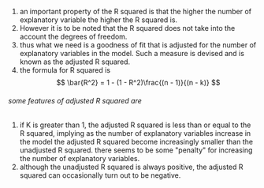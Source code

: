 1. an important property of the R squared is that the higher the number of explanatory variable the higher the R squared is. 
2. However it is to be noted that the R squared does not take into the account the degrees of freedom. 
3. thus what we need is a goodness of fit that is adjusted for the number of explanatory variables in the model. Such a measure is devised and is known as the adjusted R squared. 
4. the formula for R squared is $$ \bar{R^2} = 1 - (1 - R^2)\frac{(n - 1)}{(n - k)} $$

###### some features of adjusted R squared are 
1. if K is greater than 1, the adjusted R squared is less than or equal to the R squared, implying as the number of explanatory variables increase in the model the adjusted R squared become increasingly smaller than the unadjusted R squared. there seems to be some "penalty" for increasing the number of explanatory variables. 
2. although the unadjusted R squared is always positive, the adjusted R squared can occasionally turn out to be negative. 

